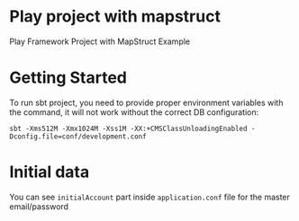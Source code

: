 Play project with mapstruct
=================================
Play Framework Project with MapStruct Example


# Getting Started
To run sbt project, you need to provide proper environment variables with the command, it will
not work without the correct DB configuration:

````
sbt -Xms512M -Xmx1024M -Xss1M -XX:+CMSClassUnloadingEnabled -Dconfig.file=conf/development.conf
````

# Initial data
You can see `initialAccount` part inside `application.conf` file for the master email/password

